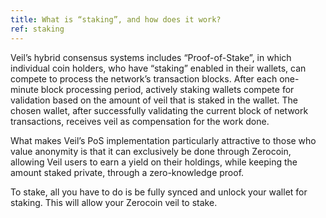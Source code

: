 ```yaml
---
title: What is “staking”, and how does it work?
ref: staking
---
```

Veil’s hybrid consensus systems includes “Proof-of-Stake”, in which individual coin holders, who have “staking” enabled in their wallets, can compete to process the network’s transaction blocks. After each one-minute block processing period, actively staking wallets compete for validation based on the amount of veil that is staked in the wallet. The chosen wallet, after successfully validating the current block of network transactions, receives veil as compensation for the work done.

What makes Veil’s PoS implementation particularly attractive to those who value anonymity is that it can exclusively be done through Zerocoin, allowing Veil users to earn a yield on their holdings, while keeping the amount staked private, through a zero-knowledge proof.

To stake, all you have to do is be fully synced and unlock your wallet for staking. This will allow your Zerocoin veil to stake.